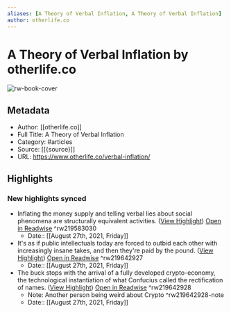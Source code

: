 ```yaml
---
aliases: [A Theory of Verbal Inflation, A Theory of Verbal Inflation]
author: otherlife.co
---
```

# A Theory of Verbal Inflation by otherlife.co

![rw-book-cover](https://readwise-assets.s3.amazonaws.com/static/images/article2.74d541386bbf.png)

## Metadata
- Author: [[otherlife.co]]
- Full Title: A Theory of Verbal Inflation
- Category: #articles
- Source: [[{source}]]
- URL: https://www.otherlife.co/verbal-inflation/

## Highlights
### New highlights synced
- Inflating the money supply and telling verbal lies about social phenomena are structurally equivalent activities. ([View Highlight](https://instapaper.com/read/1439897552/17304950)) [Open in Readwise](https://readwise.io/open/219583030) ^rw219583030
    - Date:: [[August 27th, 2021, Friday]]
- It's as if public intellectuals today are forced to outbid each other with increasingly insane takes, and then they're paid by the pound. ([View Highlight](https://instapaper.com/read/1439897552/17304982)) [Open in Readwise](https://readwise.io/open/219642927) ^rw219642927
    - Date:: [[August 27th, 2021, Friday]]
- The buck stops with the arrival of a fully developed crypto-economy, the technological instantiation of what Confucius called the rectification of names. ([View Highlight](https://instapaper.com/read/1439897552/17304992)) [Open in Readwise](https://readwise.io/open/219642928) ^rw219642928
    - Note: Another person being weird about Crypto ^rw219642928-note
    - Date:: [[August 27th, 2021, Friday]]
